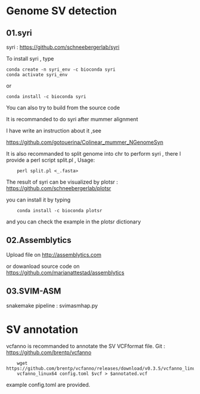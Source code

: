# Genome SV detection

## 01.syri
syri : https://github.com/schneebergerlab/syri

To install syri , type

    conda create -n syri_env -c bioconda syri
    conda activate syri_env
or

    conda install -c bioconda syri

You can also try to build from the source code

It is recommanded to do syri after mummer alignment

I have write an instruction about it ,see

https://github.com/gotouerina/Colinear_mummer_NGenomeSyn

It is also recommanded to split genome into chr to perform syri , there I provide a perl script split.pl , Usage:

        perl split.pl <_.fasta>
 
The result of syri can be visualized by plotsr : https://github.com/schneebergerlab/plotsr

you can install it by typing 

        conda install -c bioconda plotsr 

and you can check the example in the plotsr dictionary

##   02.Assemblytics

Upload file on http://assemblytics.com

or dowanload source code on https://github.com/marianattestad/assemblytics

##   03.SVIM-ASM

snakemake pipeline : svimasmhap.py 

#    SV annotation

vcfanno is recommanded to annotate the SV VCFformat file. Git : https://github.com/brentp/vcfanno

        wget https://github.com/brentp/vcfanno/releases/download/v0.3.5/vcfanno_linux64
        vcfanno_linux64 config.toml $vcf > $annotated.vcf

example config.toml are provided.

